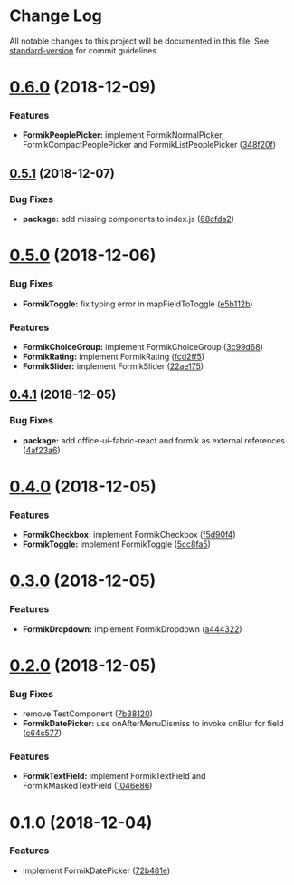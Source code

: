 # Change Log

All notable changes to this project will be documented in this file. See [standard-version](https://github.com/conventional-changelog/standard-version) for commit guidelines.

<a name="0.6.0"></a>
# [0.6.0](https://github.com/kmees/formik-office-ui-fabric-react/compare/v0.5.1...v0.6.0) (2018-12-09)


### Features

* **FormikPeoplePicker:** implement FormikNormalPicker, FormikCompactPeoplePicker and FormikListPeoplePicker ([348f20f](https://github.com/kmees/formik-office-ui-fabric-react/commit/348f20f))



<a name="0.5.1"></a>
## [0.5.1](https://github.com/kmees/formik-office-ui-fabric-react/compare/v0.5.0...v0.5.1) (2018-12-07)


### Bug Fixes

* **package:** add missing components to index.js ([68cfda2](https://github.com/kmees/formik-office-ui-fabric-react/commit/68cfda2))



<a name="0.5.0"></a>
# [0.5.0](https://github.com/kmees/formik-office-ui-fabric-react/compare/v0.4.1...v0.5.0) (2018-12-06)


### Bug Fixes

* **FormikToggle:** fix typing error in mapFieldToToggle ([e5b112b](https://github.com/kmees/formik-office-ui-fabric-react/commit/e5b112b))


### Features

* **FormikChoiceGroup:** implement FormikChoiceGroup ([3c99d68](https://github.com/kmees/formik-office-ui-fabric-react/commit/3c99d68))
* **FormikRating:** implement FormikRating ([fcd2ff5](https://github.com/kmees/formik-office-ui-fabric-react/commit/fcd2ff5))
* **FormikSlider:** implement FormikSlider ([22ae175](https://github.com/kmees/formik-office-ui-fabric-react/commit/22ae175))



<a name="0.4.1"></a>
## [0.4.1](https://github.com/kmees/formik-office-ui-fabric-react/compare/v0.4.0...v0.4.1) (2018-12-05)


### Bug Fixes

* **package:** add office-ui-fabric-react and formik as external references ([4af23a6](https://github.com/kmees/formik-office-ui-fabric-react/commit/4af23a6))



<a name="0.4.0"></a>
# [0.4.0](https://github.com/kmees/formik-office-ui-fabric-react/compare/v0.3.0...v0.4.0) (2018-12-05)


### Features

* **FormikCheckbox:** implement FormikCheckbox ([f5d90f4](https://github.com/kmees/formik-office-ui-fabric-react/commit/f5d90f4))
* **FormikToggle:** implement FormikToggle ([5cc8fa5](https://github.com/kmees/formik-office-ui-fabric-react/commit/5cc8fa5))



<a name="0.3.0"></a>
# [0.3.0](https://github.com/kmees/formik-office-ui-fabric-react/compare/v0.2.0...v0.3.0) (2018-12-05)


### Features

* **FormikDropdown:** implement FormikDropdown ([a444322](https://github.com/kmees/formik-office-ui-fabric-react/commit/a444322))



<a name="0.2.0"></a>
# [0.2.0](https://github.com/kmees/formik-office-ui-fabric-react/compare/v0.1.0...v0.2.0) (2018-12-05)


### Bug Fixes

* remove TestComponent ([7b38120](https://github.com/kmees/formik-office-ui-fabric-react/commit/7b38120))
* **FormikDatePicker:** use onAfterMenuDismiss to invoke onBlur for field ([c64c577](https://github.com/kmees/formik-office-ui-fabric-react/commit/c64c577))


### Features

* **FormikTextField:** implement FormikTextField and FormikMaskedTextField ([1046e86](https://github.com/kmees/formik-office-ui-fabric-react/commit/1046e86))



<a name="0.1.0"></a>
# 0.1.0 (2018-12-04)


### Features

* implement FormikDatePicker ([72b481e](https://github.com/kmees/formik-office-ui-fabric-react/commit/72b481e))
